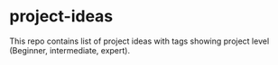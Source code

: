# project-ideas
This repo contains list of project ideas with tags showing project level (Beginner, intermediate, expert).

